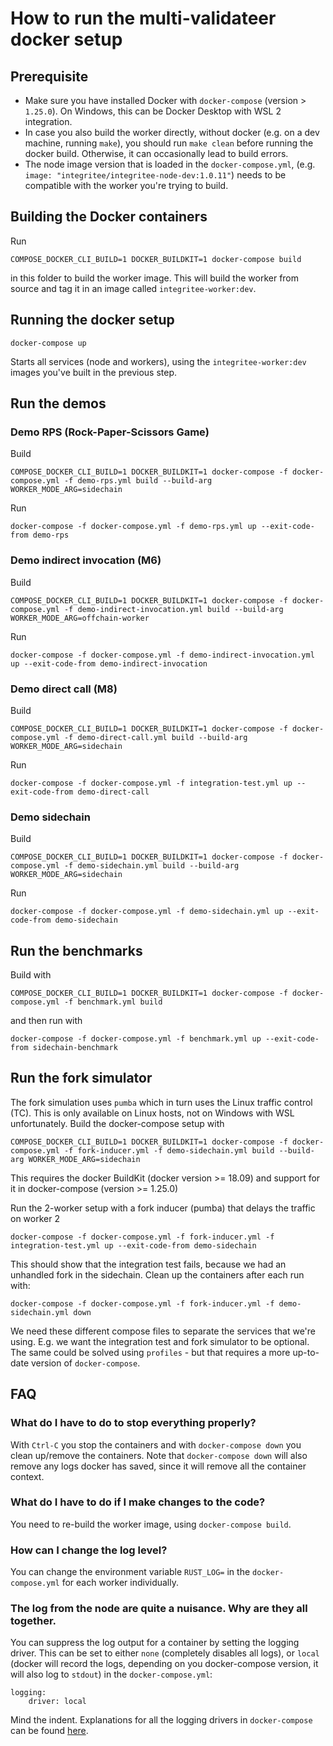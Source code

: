 #  How to run the multi-validateer docker setup

## Prerequisite

* Make sure you have installed Docker with `docker-compose` (version > `1.25.0`). On Windows, this can be Docker Desktop with WSL 2 integration.
* In case you also build the worker directly, without docker (e.g. on a dev machine, running `make`), you should run `make clean` before running the docker build. Otherwise, it can occasionally lead to build errors.
* The node image version that is loaded in the `docker-compose.yml`, (e.g. `image: "integritee/integritee-node-dev:1.0.11"`) needs to be compatible with the worker you're trying to build.

## Building the Docker containers

Run
```
COMPOSE_DOCKER_CLI_BUILD=1 DOCKER_BUILDKIT=1 docker-compose build
```
in this folder to build the worker image. This will build the worker from source and tag it in an image called `integritee-worker:dev`.

## Running the docker setup

```
docker-compose up
``` 
Starts all services (node and workers), using the `integritee-worker:dev` images you've built in the previous step.

## Run the demos

### Demo RPS (Rock-Paper-Scissors Game)
Build
```
COMPOSE_DOCKER_CLI_BUILD=1 DOCKER_BUILDKIT=1 docker-compose -f docker-compose.yml -f demo-rps.yml build --build-arg WORKER_MODE_ARG=sidechain
```
Run
```
docker-compose -f docker-compose.yml -f demo-rps.yml up --exit-code-from demo-rps
```

### Demo indirect invocation (M6)
Build
```
COMPOSE_DOCKER_CLI_BUILD=1 DOCKER_BUILDKIT=1 docker-compose -f docker-compose.yml -f demo-indirect-invocation.yml build --build-arg WORKER_MODE_ARG=offchain-worker
```
Run 
```
docker-compose -f docker-compose.yml -f demo-indirect-invocation.yml up --exit-code-from demo-indirect-invocation
```

### Demo direct call (M8)

Build
```
COMPOSE_DOCKER_CLI_BUILD=1 DOCKER_BUILDKIT=1 docker-compose -f docker-compose.yml -f demo-direct-call.yml build --build-arg WORKER_MODE_ARG=sidechain
```
Run
```
docker-compose -f docker-compose.yml -f integration-test.yml up --exit-code-from demo-direct-call
```

### Demo sidechain
Build
```
COMPOSE_DOCKER_CLI_BUILD=1 DOCKER_BUILDKIT=1 docker-compose -f docker-compose.yml -f demo-sidechain.yml build --build-arg WORKER_MODE_ARG=sidechain
```
Run
```
docker-compose -f docker-compose.yml -f demo-sidechain.yml up --exit-code-from demo-sidechain
```

## Run the benchmarks
Build with
```
COMPOSE_DOCKER_CLI_BUILD=1 DOCKER_BUILDKIT=1 docker-compose -f docker-compose.yml -f benchmark.yml build
```
and then run with
```
docker-compose -f docker-compose.yml -f benchmark.yml up --exit-code-from sidechain-benchmark
```

## Run the fork simulator
The fork simulation uses `pumba` which in turn uses the Linux traffic control (TC). This is only available on Linux hosts, not on Windows with WSL unfortunately.
Build the docker-compose setup with
```
COMPOSE_DOCKER_CLI_BUILD=1 DOCKER_BUILDKIT=1 docker-compose -f docker-compose.yml -f fork-inducer.yml -f demo-sidechain.yml build --build-arg WORKER_MODE_ARG=sidechain
```

This requires the docker BuildKit (docker version >= 18.09) and support for it in docker-compose (version >= 1.25.0)

Run the 2-worker setup with a fork inducer (pumba) that delays the traffic on worker 2
```
docker-compose -f docker-compose.yml -f fork-inducer.yml -f integration-test.yml up --exit-code-from demo-sidechain
```

This should show that the integration test fails, because we had an unhandled fork in the sidechain. Clean up the containers after each run with:
```
docker-compose -f docker-compose.yml -f fork-inducer.yml -f demo-sidechain.yml down
```

We need these different compose files to separate the services that we're using. E.g. we want the integration test and fork simulator to be optional. The same could be solved using `profiles` - but that requires a more up-to-date version of `docker-compose`.

## FAQ
### What do I have to do to stop everything properly?
With `Ctrl-C` you stop the containers and with `docker-compose down` you clean up/remove the containers. Note that `docker-compose down` will also remove any logs docker has saved, since it will remove all the container context.

### What do I have to do if I make changes to the code?
You need to re-build the worker image, using `docker-compose build`.

### How can I change the log level?
You can change the environment variable `RUST_LOG=` in the `docker-compose.yml` for each worker individually.

### The log from the node are quite a nuisance. Why are they all together.
You can suppress the log output for a container by setting the logging driver. This can be set to either `none` (completely disables all logs), or `local` (docker will record the logs, depending on you docker-compose version, it will also log to `stdout`) in the `docker-compose.yml`:
```
logging:
    driver: local
```
Mind the indent. Explanations for all the logging drivers in `docker-compose` can be found [here](https://docs.docker.com/config/containers/logging/local/).